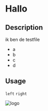 # Hallo

## Description

ik ben de testfile

- a
- b
- c
- d

## Usage

`left`
`right`

![logo](http://combiboilersleeds.com/images/got/got-6.jpg)
